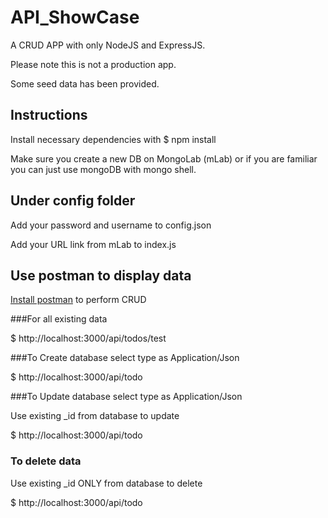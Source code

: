 # API_ShowCase

A CRUD APP with only NodeJS and ExpressJS. 

Please note this is not a production app.

Some seed data has been provided.

## Instructions

Install necessary dependencies with $ npm install

Make sure you create a new DB on MongoLab (mLab) or if you are familiar you can just use mongoDB with mongo shell.

## Under config folder 

Add your password and username to config.json

Add your URL link from mLab to index.js

## Use postman to display data

<a href='https://www.getpostman.com/'>Install postman</a> to perform CRUD

###For all existing data 

$ http://localhost:3000/api/todos/test

###To Create database select type as Application/Json 

$ http://localhost:3000/api/todo

###To Update database select type as Application/Json 

Use existing _id from database to update

$ http://localhost:3000/api/todo

### To delete data

Use existing _id ONLY from database to delete

$ http://localhost:3000/api/todo
